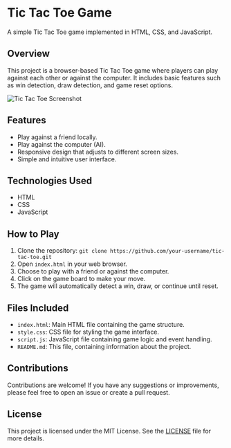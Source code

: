 # Tic Tac Toe Game

A simple Tic Tac Toe game implemented in HTML, CSS, and JavaScript.

## Overview

This project is a browser-based Tic Tac Toe game where players can play against each other or against the computer. It includes basic features such as win detection, draw detection, and game reset options.

![Tic Tac Toe Screenshot](screenshot.png)

## Features

- Play against a friend locally.
- Play against the computer (AI).
- Responsive design that adjusts to different screen sizes.
- Simple and intuitive user interface.

## Technologies Used

- HTML
- CSS
- JavaScript

## How to Play

1. Clone the repository: `git clone https://github.com/your-username/tic-tac-toe.git`
2. Open `index.html` in your web browser.
3. Choose to play with a friend or against the computer.
4. Click on the game board to make your move.
5. The game will automatically detect a win, draw, or continue until reset.

## Files Included

- `index.html`: Main HTML file containing the game structure.
- `style.css`: CSS file for styling the game interface.
- `script.js`: JavaScript file containing game logic and event handling.
- `README.md`: This file, containing information about the project.

## Contributions

Contributions are welcome! If you have any suggestions or improvements, please feel free to open an issue or create a pull request.

## License

This project is licensed under the MIT License. See the [LICENSE](LICENSE) file for more details.
